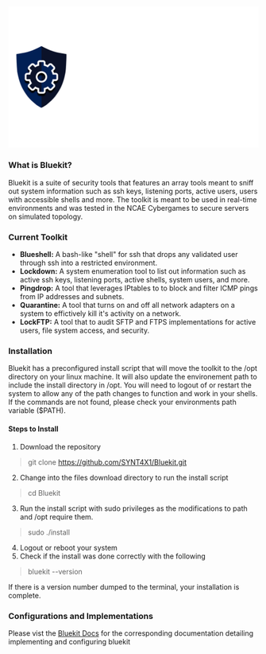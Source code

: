 ![Bluekit Logo](/resources/bluekit.png ':size=1920')

### What is Bluekit?
Bluekit is a suite of security tools that features an array tools meant to sniff out system information such as ssh keys, listening ports, active users, users with accessible shells and more. The toolkit is meant to be used in real-time environments and was tested in the NCAE Cybergames to secure servers on simulated topology.

### Current Toolkit
- **Blueshell:** A bash-like "shell" for ssh that drops any validated user through ssh into a restricted environment.
- **Lockdown:** A system enumeration tool to list out information such as active ssh keys, listening ports, active shells, system users, and more.
- **Pingdrop:** A tool that leverages IPtables to to block and filter ICMP pings from IP addresses and subnets.
- **Quarantine:** A tool that turns on and off all network adapters on a system to effictively kill it's activity on a network.
- **LockFTP:** A tool that to audit SFTP and FTPS implementations for active users, file system access, and security.

### Installation
Bluekit has a preconfigured install script that will move the toolkit to the /opt directory on your linux machine. It will also update the environement path to include the install directory in /opt. You will need to logout of or restart the system to allow any of the path changes to function and work in your shells. If the commands are not found, please check your environments path variable ($PATH). 

#### Steps to Install
1. Download the repository
> git clone https://github.com/SYNT4X1/Bluekit.git
2. Change into the files download directory to run the install script
> cd Bluekit
3. Run the install script with sudo privileges as the modifications to path and /opt require them.
> sudo ./install
4. Logout or reboot your system
5. Check if the install was done correctly with the following
> bluekit --version

If there is a version number dumped to the terminal, your installation is complete. 

### Configurations and Implementations
Please vist the [Bluekit Docs](https://synt4x1.github.io/Bluekit/#/) for the corresponding documentation detailing implementing and configuring bluekit
